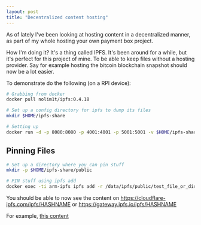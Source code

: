 ```yaml
---
layout: post
title: "Decentralized content hosting"
---
```


As of lately I've been looking at hosting content in a decentralized manner, as part of my whole hosting your own payment box project.

How I'm doing it? It's a thing called IPFS. It's been around for a while, but it's perfect for this project of mine. To be able to keep files without a hosting provider. Say for example hosting the bitcoin blockchain snapshot should now be a lot easier.

To demonstrate do the following (on a RPI device):

```bash
# Grabbing from docker
docker pull nolim1t/ipfs:0.4.18

# Set up a config directory for ipfs to dump its files
mkdir $HOME/ipfs-share

# Setting up
docker run -d -p 8080:8080 -p 4001:4001 -p 5001:5001 -v $HOME/ipfs-share:/data/ipfs --name=arm-ipfs --rm nolim1t/ipfs:0.4.18
```

## Pinning Files

```bash
# Set up a directory where you can pin stuff
mkdir -p $HOME/ipfs-share/public

# PIN stuff using ipfs add
docker exec -ti arm-ipfs ipfs add -r /data/ipfs/public/test_file_or_directory
```

You should be able to now see the content on https://cloudflare-ipfs.com/ipfs/HASHNAME or https://gateway.ipfs.io/ipfs/HASHNAME

For example, [this content](https://gateway.ipfs.io/ipfs/QmPJu3J8pY8iRMUnzTJaofX3toKrY3AjoCz1PoBNd2DetQ)
